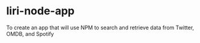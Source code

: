 # liri-node-app

To create an app that will use NPM to search and retrieve data from Twitter, OMDB, and Spotify